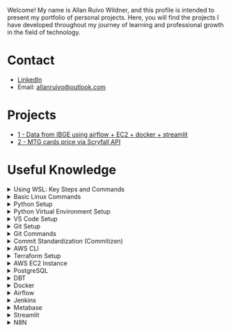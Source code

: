 Welcome! My name is Allan Ruivo Wildner, and this profile is intended to present my portfolio of personal projects. Here, you will find the projects I have developed throughout my journey of learning and professional growth in the field of technology.

# Contact
- [LinkedIn](https://www.linkedin.com/in/allanruivo)
- Email: allanruivo@outlook.com

# Projects
- [1 - Data from IBGE using airflow + EC2 + docker + streamlit](https://github.com/a-ruivo/data-from-ibge-using-airflow-ec2-docker-streamlit)
- [2 - MTG cards price via Scryfall API](https://github.com/a-ruivo/mtg-cards-price-via-scryfall-api)

# Useful Knowledge

<details>

<summary> Using WSL: Key Steps and Commands </summary>

**WSL** (Windows Subsystem for Linux) lets you run a full Linux environment directly on Windows without using a virtual machine or dual boot.

Here’s a quick guide to setting up and managing **WSL (Windows Subsystem for Linux)**, along with some essential commands:

- `wsl --install` — Enables WSL on Windows.  
- `wsl --list --verbose` — Lists all installed Linux distributions with detailed info.  
- `wsl --list --online` — Shows available distributions you can install.  
- `wsl --install --distribution <distro>` — Installs a specific Linux distribution.  
- `wsl --unregister <distro>` — Uninstalls a distribution.  
- `wsl --set-default <distro>` — Sets the default distribution for WSL sessions.  
- `wsl --update` — Updates the WSL system.  
- `wsl --status` — Displays the current WSL configuration and status.  
- `wsl --help` — Opens the help menu with a list of all commands.  
- `df -h /` — Shows disk usage within the Linux environment.  
- `free -h` — Displays memory and swap usage.  
- `wsl --manage <distro> --resize <memory>` — Adjusts the memory limit for a distribution.  
- `wsl --shutdown` — Gracefully shuts down all running WSL instances.
</details>
<details>
<summary> Basic Linux Commands </summary>

**Linux** is a free, open-source operating system known for its stability, security, and use across servers, desktops, and embedded systems.

Here are some commonly used Linux commands for navigating and managing files and directories:

- `ls` — Lists directories and files in the current path.  
- `ls -a` — Shows hidden files and directories.  
- `cd <path>` — Navigates to the specified directory.  
- `mv <source> <destination>` — Moves or renames a file or directory.  
- `rm <file>` — Deletes a specific file.  
- `rm -rf <directory>` — Deletes a directory and its contents recursively.  
- `mkdir <directory>` — Creates a new directory.  
- `sudo` — Runs a command with superuser (admin) privileges.
- `chmod` — Aumentar a permissão de um arquivo. 
- `pkill -f <"process">` — To kill a running process if needed (replace <process> with the name or pattern).
- `lsof -i :<port>` — Find the procces using the port.
- `kill -9 <pid>` — Kill the process.
</details>
<details>
<summary> Python Setup </summary>

**Python** is a versatile, high-level programming language known for its readability and wide range of applications.

- Download and install Python from the official website. 
  During installation, make sure to:
  - Run the installer as administrator.
  - Select the option to **add Python to the system PATH**.
- After installation, verify that Python is accessible from your WSL environment by running `python` or `python3`.  
  If the command is not recognized, add the Python installation path manually via **Windows Environment Variables**.
</details>
<details>

<summary> Python Virtual Environment Setup </summary>

A **Python virtual environment** is an isolated folder that lets you manage dependencies for a specific project without affecting others.

- `python3 -m venv <env_name>` — Create a virtual environment in your project directory.
- `source <env_name>/bin/activate` — Activate the environment.
- `deactivate` — Deactivate the environment.
- `pip install -r <path_to_requirements.txt>` — Install dependencies from a requirements.txt file or directly via pip.
- `pip freeze > requirements.txt` — Create requirements.txt.
</details>
<details>

<summary> VS Code Setup </summary>

**Visual Studio Code** (VS Code) is a lightweight, open-source code editor with built-in support for debugging, version control, and extensions across many programming languages.

- Install **Visual Studio Code** from the Microsoft Store.
- `code` — Run it int VS Code **WSL terminal**.
</details>
<details>

<summary> Git Setup </summary>

**Git** is a free and open-source distributed version control system that allows developers to track changes in source code, collaborate on projects, and manage different versions of files efficiently and securely.

- `sudo apt update && sudo apt install git -y` — Install Git.
- `git config --global user.name "<your_name>"` — Configure github name credential.
- `git config --global user.email "<your_email>"` — Configure github email credential.
- `git init -b <branch_name>` — To transform a local repository in a remote repository.
- Set up SSH authentication for GitHub: Go to GitHub → Settings → SSH and GPG Keys → click New SSH Key.
- ssh-keygen -t ed25519 -C "your_email@example.com" — Generate a ssh key.
> (Press Enter three times to accept the defaults)
- `eval "$(ssh-agent -s)"` — Start the SSH agent.
- `ssh-add ~/.ssh/id_ed25519` — Add the SSH private key to the agent.
- `cat ~/.ssh/id_ed25519.pub` — View the public key.
> Paste the copied key into GitHub when creating the new SSH Key.
- `git clone <repository_url>` — Clone an existing repository into VS Code.
</details>
<details>

<summary> Git Commands </summary>

- `git status` — Checks the current status of your working directory and staging area.  
- `git add <file1> <file2> <fileN>` — Adds specific files to the staging area.  
- `git add -A` — Adds all changes (new, modified, deleted files) to the staging area.  
- `git commit -m "<message>"` — Commits staged changes with a message.  
- `git log` — Shows the commit history of the current branch.  
- `git log --all` — Displays the commit history across all branches.  
- `git branch` — Lists all local branches.  
- `git branch <new-branch>` — Creates a new branch.  
- `git checkout <branch>` — Switches to an existing branch.  
- `git checkout -b <branch>` — Creates and switches to a new branch.  
- `git merge <source-branch>` — Merges a branch into the current one.  
  > To cancel a merge in progress, use `git merge --abort`.  
- `git checkout <commit-hash>` — Navigates to a specific commit (detached HEAD).  
- `git push <remote> <branch>` — Sends local commits to a remote branch.  
- `git remote -v` — Lists the connected remote repositories.  
- `git remote add origin <url>` — Connects your local repo to a remote one.  
- `git push <remote> --delete <branch>` — Deletes a remote branch.  
- `git fetch` — Downloads changes from the remote repository without merging.  
- `git pull` — Fetches and merges changes from the remote repository into the current branch.  
- `git rebase <target-branch>` — Reapplies commits on top of another branch.  
- `git restore --staged <file1> <file2>` — Unstages files that were added with `git add`.
</details>
<details>
<summary> Commit Standardization (Commitizen) </summary>

To standardize commit messages, you can use the [**Commitizen**] library:

- `pip install -U commitizen` — Install commitizen.
- `cz commit` — Use interactive commit formatting.
</details>
<details>

<summary> AWS CLI </summary>

The **AWS CLI (Command Line Interface)** is a tool that lets you manage and automate AWS services directly from your terminal using simple text commands.

- `curl "https://awscli.amazonaws.com/awscli-exe-linux-x86_64.zip" -o "awscliv2.zip"`  — Dowload the installation package.
- `unzip awscliv2.zip` — Unzip the file.
- `sudo ./aws/install` — Install the AWS CLI.
- In your AWS account, configure an IAM user with the necessary permissions.
- `aws configure sso` — Configure SSO
> Provide the following details when prompted:
  SSO session name (Recommended): <session_name>
  SSO start URL [None]: <IAM_start_URL>
  SSO region [None]: <AWS_region>
  SSO registration scopes [None]: sso:account:access
- `aws sso login --profile default` — Log in to your AWS session.
</details>
<details>

<summary> Terraform Setup </summary>

**Terraform** is an open-source Infrastructure as Code (IaC) tool that allows you to provision, manage, and version cloud infrastructure using declarative configuration files.

- `sudo apt-get install terraform` — Install terraform.
- `terraform init` — Initialize your Terraform project (downloads necessary providers and sets up the working directory). 
- `terraform plan` — Create an execution plan (previews changes without applying them).
- `terraform apply` — Apply the configuration to provision the infrastructure.
</details>
<details>

<summary> AWS EC2 Instance </summary>

**Amazon EC2 (Elastic Compute Cloud)** is a scalable virtual server service that allows you to run applications in the cloud. It's commonly used to host websites, run backend services, or test environments on-demand.

To deploy an EC2 instance using **Terraform**, refer to the [main.tf](project1/infra/) file in this repository, which defines all necessary infrastructure as code.

**Manual Steps (if needed):**

- Create an EC2 instance via the AWS Console, making sure to configure an **SSH key pair** during setup.  
- Configure **Security Group rules**, such as opening port 22 for SSH access.
- `ssh -i ~/.ssh/ec2-key.pem ec2-user@<ec2-public-dns>` — Connect to the EC2 instance (each AMI has a default username).
</details>
<details>

<summary> PostgreSQL </summary>

**PostgreSQL** is a free and open-source relational database management system known for its reliability, extensibility, and full compliance with SQL standards.

> Adjustments necessary to enable remote access to your PostgreSQL instance on EC2:
  Enabled external listening Updated postgresql.conf by setting: listen_addresses = '*' (remove "#")
  Allowed external connections Edited pg_hba.conf to add: host all all 0.0.0.0/0 md5
  Restarted PostgreSQL Applied config changes by restarting the PostgreSQL service.
  Opened firewall access Ensured EC2's Security Group allows inbound traffic on port 5432 from your IP or all IPs (for testing).
  Verified PostgreSQL is running and listening externally Used netstat to confirm it's listening on 0.0.0.0:5432.
  Corrected credentials and connection IP Fixed host IP and confirmed that the database, user, and permissions were properly set.

- `sudo apt update && sudo apt install -y postgresql-14` — Install PostgreSQL.
- `pg_lsclusters` — Check for an active cluster.
- `psql -U user -d database` — Open postgreSQL (default database = postgres).
- `psql -U user -d database` — Open postgreSQL.
- `CREATE SCHEMA schema_name;` — Create schema.
- `CREATE DATABASE my_bank WITH OWNER = my_user TEMPLATE = template1 ENCODING = ‘UTF8’ TABLESPACE = pg_default CONNECTION LIMIT = 100;` — Create database.
- `CREATE TABLE my_table (<field1> <data type>, <field2> <data type>, <field3> <data type>);` — Create table.
- `CREATE ROLE my_user WITH LOGIN PASSWORD 'my_password' SUPERUSER CREATEDB CREATEROLE;` — Create user.
- `\h` - Help.
- `\q` - Return.
- `\l`- View databases.
- `\dn` - View schemas.
- `\dt` - view tables.
- `exit` - Exit.
- `\c database`- Enter database.
- `DROP TABLE nome_da_tabela;` — Delete table.
- `sudo nano /var/lib/pgsql/data/postgresql.conf` — Check configurations.
- `cd /tmp && sudo -u postgres pg_ctl reload -D /var/lib/pgsql/data` — Reload config files.
- `sudo nano /var/lib/pgsql/data/pg_hba.conf` — Checking host-base authentication.
- `sudo systemctl restart postgresql` — Restarting postgreSQL.
- `\du` — View users.
</details>
<details>

<summary> DBT </summary>

**dbt** (data build tool) is a command-line tool that enables data teams to transform, test, and document data in the warehouse using modular SQL and software engineering practices.

- `pip install dbt-postgres` — Install DBT.
- `dbt init` — Configure DBT.
- `dbt debug` — Check configuration.
- `cd ~/.dbt && nano profiles.yml` — Editing profiles.yml (The profiles.yml file in dbt (data build tool) is a configuration file that stores the connection settings needed for dbt to access your data warehouse).
- `dbt run` — Run the models without tests (--select to select a specific model).
- `dbt build` — Run all objects (--select to select a specific object).
- `dbt test` — Test the models (--select to select a specific model).
- `dbt seed` — Import the seeds file to the database (--select to select a specific model).
- `pip install --upgrade dbt-core` — Update DBT.
</details>
<details>

<summary> Docker </summary>

- `sudo mkdir -m 0755 -p /etc/apt/keyrings && curl -fsSL https://download.docker.com/linux/ubuntu/gpg | sudo gpg --dearmor -o /etc/apt/keyrings/docker.gpg` — Add GPG key.
- `echo \"deb [arch=$(dpkg --print-architecture) signed-by=/etc/apt/keyrings/docker.gpg] \ https://download.docker.com/linux/ubuntu \ $(lsb_release -cs) stable" | \ sudo tee /etc/apt/sources.list.d/docker.list > /dev/null` — Add the docker official repository.
- `sudo apt update && sudo apt install -y docker-ce docker-ce-cli containerd.io docker-buildx-plugin docker-compose-plugin` — Update and install the docker engine.
- `sudo usermod -aG docker $USER` — Giver permission to the user to run docker.
- `docker compose up` — Activate docker.
- `docker compose down` — Deactivate docker.
- `docker compose -f docker_compose.yml ps` — View containers online.
- `docker compose -f docker_compose.yml logs -f docker_name` — Check the logs.
- `docker exec -it docker-airflow-webserver-1 bash` — Access docker.
</details>
<details>

<summary> Airflow </summary>

**Apache Airflow** is an open-source platform used to programmatically author, schedule, and monitor workflows—especially data pipelines—by defining them as code using Python.

- `airflow dags list` — Use to list all discovered DAGs.
- `airflow dags unpause <dag>` — To unpause (activate) a specific DAG.
- Python script to verify DAG imports manually:
  ```bash
  from airflow.models import DagBag
  dagbag = DagBag()
  dagbag.dags.keys()
  dagbag.import_errors
  ```
- `docker exec docker-airflow-webserver-1 ls /opt/airflow/dags` — Check if airflow find the dags.
- `docker exec -it docker-airflow-webserver-1 airflow dags list-import-errors` — Check the import errors.
</details>
<details>

<summary> Jenkins </summary>

**Jenkins** is an open-source automation server that helps developers build, test, and deploy their software continuously. In this project, we will only use jenkins to perform a manual execution of the airflow dags.

- `sudo cat /var/lib/jenkins/secrets/initialAdminPassword` — Check the initial admin password.
- `docker exec docker-jenkins-1 cat /var/jenkins_home/secrets/initialAdminPassword` — In docker.
</details>
<details>

<summary> Metabase </summary>
</details>
<details>

<summary> Streamlit </summary>

**Streamlit** is an open-source Python framework that allows you to quickly build and share interactive web apps for data science and machine learning projects using simple Python scripts.

- `pip install streamlit psycopg2-binary plotly` — Install streamlit.
> Most configurations need to be done in the browser.
</details>
<details>

<summary> N8N </summary>

**N8N** is an open-source workflow automation tool that lets you connect apps, services, and custom logic to automate tasks and data flows—without needing to write full applications.

- `sudo apt install nodejs` — Installing NodeJS (N8N requirements).
- `sudo apt install npm` — Installing NPM (N8N requirements).
- `npm install n8n -g` — Installing N8N.
- `n8n` — Opening N8N.
</details>










